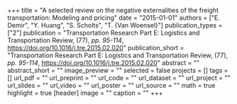+++
title = "A selected review on the negative externalities of the freight transportation: Modeling and pricing"
date = "2015-01-01"
authors = ["E. Demir", "Y. Huang", "S. Scholts", "T. {Van Woensel}"]
publication_types = ["2"]
publication = "Transportation Research Part E: Logistics and Transportation Review, (77), _pp. 95-114_, https://doi.org/10.1016/j.tre.2015.02.020"
publication_short = "Transportation Research Part E: Logistics and Transportation Review, (77), _pp. 95-114_, https://doi.org/10.1016/j.tre.2015.02.020"
abstract = ""
abstract_short = ""
image_preview = ""
selected = false
projects = []
tags = []
url_pdf = ""
url_preprint = ""
url_code = ""
url_dataset = ""
url_project = ""
url_slides = ""
url_video = ""
url_poster = ""
url_source = ""
math = true
highlight = true
[header]
image = ""
caption = ""
+++
